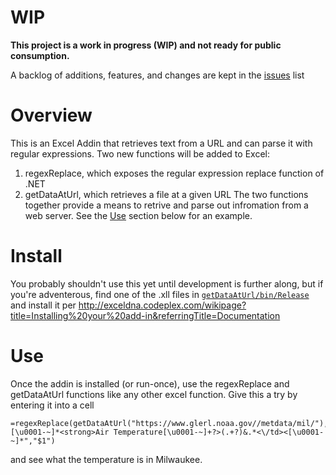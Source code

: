 # WIP
**This project is a work in progress (WIP) and not ready for public consumption.**

A backlog of additions, features, and changes are kept in the [issues]( https://github.com/Jerred-S/excelRegexAndUrlRetrieval/issues) list

# Overview
This is an Excel Addin that retrieves text from a URL and can parse it with regular expressions. Two new functions will be added to Excel:
1. regexReplace, which exposes the regular expression replace function of .NET
2. getDataAtUrl, which retrieves a file at a given URL
The two functions together provide a means to retrive and parse out infromation from a web server. See the [Use](#Use) section below for an example.

# Install
You probably shouldn't use this yet until development is further along, but if you're adventerous, find one of the .xll files in [`getDataAtUrl/bin/Release`](getDataAtUrl/bin/Release) and install it per <http://exceldna.codeplex.com/wikipage?title=Installing%20your%20add-in&referringTitle=Documentation>

# Use
Once the addin is installed (or run-once), use the regexReplace and getDataAtUrl functions like any other excel function. Give this a try by entering it into a cell 
```
=regexReplace(getDataAtUrl("https://www.glerl.noaa.gov//metdata/mil/"),"[\u0001-~]*<strong>Air Temperature[\u0001-~]+?>(.+?)&.*<\/td><[\u0001-~]*","$1")
```
and see what the temperature is in Milwaukee.